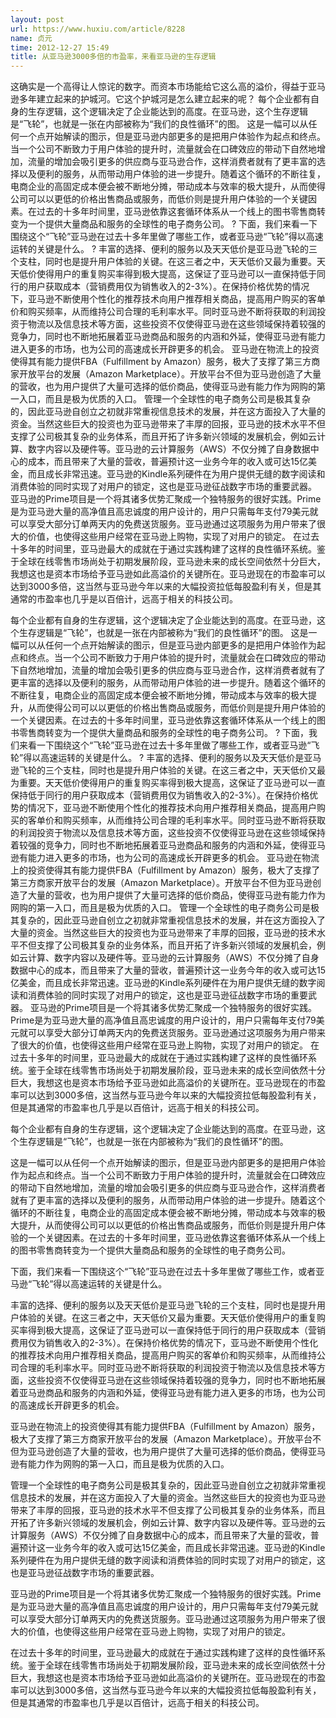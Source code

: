 ```yaml
---
layout: post
url: https://www.huxiu.com/article/8228
name: 贞元
time: 2012-12-27 15:49
title: 从亚马逊3000多倍的市盈率，来看亚马逊的生存逻辑
---
```

这确实是一个高得让人惊诧的数字。而资本市场能给它这么高的溢价，得益于亚马逊多年建立起来的护城河。它这个护城河是怎么建立起来的呢？ 每个企业都有自身的生存逻辑，这个逻辑决定了企业能达到的高度。在亚马逊，这个生存逻辑是“飞轮”，也就是一张在内部被称为“我们的良性循环”的图。 这是一幅可以从任何一个点开始解读的图示，但是亚马逊内部更多的是把用户体验作为起点和终点。当一个公司不断致力于用户体验的提升时，流量就会在口碑效应的带动下自然地增加，流量的增加会吸引更多的供应商与亚马逊合作，这样消费者就有了更丰富的选择以及便利的服务，从而带动用户体验的进一步提升。随着这个循环的不断往复，电商企业的高固定成本便会被不断地分摊，带动成本与效率的极大提升，从而使得公司可以以更低的价格出售商品或服务，而低价则是提升用户体验的一个关键因素。在过去的十多年时间里，亚马逊依靠这套循环体系从一个线上的图书零售商转变为一个提供大量商品和服务的全球性的电子商务公司。 ? 下面，我们来看一下围绕这个“飞轮”亚马逊在过去十多年里做了哪些工作，或者亚马逊“飞轮”得以高速运转的关键是什么。 ? 丰富的选择、便利的服务以及天天低价是亚马逊飞轮的三个支柱，同时也是提升用户体验的关键。在这三者之中，天天低价又最为重要。天天低价使得用户的重复购买率得到极大提高，这保证了亚马逊可以一直保持低于同行的用户获取成本（营销费用仅为销售收入的2-3%）。在保持价格优势的情况下，亚马逊不断使用个性化的推荐技术向用户推荐相关商品，提高用户购买的客单价和购买频率，从而维持公司合理的毛利率水平。同时亚马逊不断将获取的利润投资于物流以及信息技术等方面，这些投资不仅使得亚马逊在这些领域保持着较强的竞争力，同时也不断地拓展着亚马逊商品和服务的内涵和外延，使得亚马逊有能力进入更多的市场，也为公司的高速成长开辟更多的机会。 亚马逊在物流上的投资使得其有能力提供FBA（Fulfillment by Amazon）服务，极大了支撑了第三方商家开放平台的发展（Amazon Marketplace）。开放平台不但为亚马逊创造了大量的营收，也为用户提供了大量可选择的低价商品，使得亚马逊有能力作为网购的第一入口，而且是极为优质的入口。 管理一个全球性的电子商务公司是极其复杂的，因此亚马逊自创立之初就非常重视信息技术的发展，并在这方面投入了大量的资金。当然这些巨大的投资也为亚马逊带来了丰厚的回报，亚马逊的技术水平不但支撑了公司极其复杂的业务体系，而且开拓了许多新兴领域的发展机会，例如云计算、数字内容以及硬件等。亚马逊的云计算服务（AWS）不仅分摊了自身数据中心的成本，而且带来了大量的营收，普遍预计这一业务今年的收入或可达15亿美金，而且成长非常迅速。亚马逊的Kindle系列硬件在为用户提供无缝的数字阅读和消费体验的同时实现了对用户的锁定，这也是亚马逊征战数字市场的重要武器。 亚马逊的Prime项目是一个将其诸多优势汇聚成一个独特服务的很好实践。Prime是为亚马逊大量的高净值且高忠诚度的用户设计的，用户只需每年支付79美元就可以享受大部分订单两天内的免费送货服务。亚马逊通过这项服务为用户带来了很大的价值，也使得这些用户经常在亚马逊上购物，实现了对用户的锁定。 在过去十多年的时间里，亚马逊最大的成就在于通过实践构建了这样的良性循环系统。鉴于全球在线零售市场尚处于初期发展阶段，亚马逊未来的成长空间依然十分巨大，我想这也是资本市场给予亚马逊如此高溢价的关键所在。亚马逊现在的市盈率可以达到3000多倍，这当然与亚马逊今年以来的大幅投资拉低每股盈利有关，但是其通常的市盈率也几乎是以百倍计，远高于相关的科技公司。

每个企业都有自身的生存逻辑，这个逻辑决定了企业能达到的高度。在亚马逊，这个生存逻辑是“飞轮”，也就是一张在内部被称为“我们的良性循环”的图。 这是一幅可以从任何一个点开始解读的图示，但是亚马逊内部更多的是把用户体验作为起点和终点。当一个公司不断致力于用户体验的提升时，流量就会在口碑效应的带动下自然地增加，流量的增加会吸引更多的供应商与亚马逊合作，这样消费者就有了更丰富的选择以及便利的服务，从而带动用户体验的进一步提升。随着这个循环的不断往复，电商企业的高固定成本便会被不断地分摊，带动成本与效率的极大提升，从而使得公司可以以更低的价格出售商品或服务，而低价则是提升用户体验的一个关键因素。在过去的十多年时间里，亚马逊依靠这套循环体系从一个线上的图书零售商转变为一个提供大量商品和服务的全球性的电子商务公司。 ? 下面，我们来看一下围绕这个“飞轮”亚马逊在过去十多年里做了哪些工作，或者亚马逊“飞轮”得以高速运转的关键是什么。 ? 丰富的选择、便利的服务以及天天低价是亚马逊飞轮的三个支柱，同时也是提升用户体验的关键。在这三者之中，天天低价又最为重要。天天低价使得用户的重复购买率得到极大提高，这保证了亚马逊可以一直保持低于同行的用户获取成本（营销费用仅为销售收入的2-3%）。在保持价格优势的情况下，亚马逊不断使用个性化的推荐技术向用户推荐相关商品，提高用户购买的客单价和购买频率，从而维持公司合理的毛利率水平。同时亚马逊不断将获取的利润投资于物流以及信息技术等方面，这些投资不仅使得亚马逊在这些领域保持着较强的竞争力，同时也不断地拓展着亚马逊商品和服务的内涵和外延，使得亚马逊有能力进入更多的市场，也为公司的高速成长开辟更多的机会。 亚马逊在物流上的投资使得其有能力提供FBA（Fulfillment by Amazon）服务，极大了支撑了第三方商家开放平台的发展（Amazon Marketplace）。开放平台不但为亚马逊创造了大量的营收，也为用户提供了大量可选择的低价商品，使得亚马逊有能力作为网购的第一入口，而且是极为优质的入口。 管理一个全球性的电子商务公司是极其复杂的，因此亚马逊自创立之初就非常重视信息技术的发展，并在这方面投入了大量的资金。当然这些巨大的投资也为亚马逊带来了丰厚的回报，亚马逊的技术水平不但支撑了公司极其复杂的业务体系，而且开拓了许多新兴领域的发展机会，例如云计算、数字内容以及硬件等。亚马逊的云计算服务（AWS）不仅分摊了自身数据中心的成本，而且带来了大量的营收，普遍预计这一业务今年的收入或可达15亿美金，而且成长非常迅速。亚马逊的Kindle系列硬件在为用户提供无缝的数字阅读和消费体验的同时实现了对用户的锁定，这也是亚马逊征战数字市场的重要武器。 亚马逊的Prime项目是一个将其诸多优势汇聚成一个独特服务的很好实践。Prime是为亚马逊大量的高净值且高忠诚度的用户设计的，用户只需每年支付79美元就可以享受大部分订单两天内的免费送货服务。亚马逊通过这项服务为用户带来了很大的价值，也使得这些用户经常在亚马逊上购物，实现了对用户的锁定。 在过去十多年的时间里，亚马逊最大的成就在于通过实践构建了这样的良性循环系统。鉴于全球在线零售市场尚处于初期发展阶段，亚马逊未来的成长空间依然十分巨大，我想这也是资本市场给予亚马逊如此高溢价的关键所在。亚马逊现在的市盈率可以达到3000多倍，这当然与亚马逊今年以来的大幅投资拉低每股盈利有关，但是其通常的市盈率也几乎是以百倍计，远高于相关的科技公司。

每个企业都有自身的生存逻辑，这个逻辑决定了企业能达到的高度。在亚马逊，这个生存逻辑是“飞轮”，也就是一张在内部被称为“我们的良性循环”的图。

这是一幅可以从任何一个点开始解读的图示，但是亚马逊内部更多的是把用户体验作为起点和终点。当一个公司不断致力于用户体验的提升时，流量就会在口碑效应的带动下自然地增加，流量的增加会吸引更多的供应商与亚马逊合作，这样消费者就有了更丰富的选择以及便利的服务，从而带动用户体验的进一步提升。随着这个循环的不断往复，电商企业的高固定成本便会被不断地分摊，带动成本与效率的极大提升，从而使得公司可以以更低的价格出售商品或服务，而低价则是提升用户体验的一个关键因素。在过去的十多年时间里，亚马逊依靠这套循环体系从一个线上的图书零售商转变为一个提供大量商品和服务的全球性的电子商务公司。

下面，我们来看一下围绕这个“飞轮”亚马逊在过去十多年里做了哪些工作，或者亚马逊“飞轮”得以高速运转的关键是什么。

丰富的选择、便利的服务以及天天低价是亚马逊飞轮的三个支柱，同时也是提升用户体验的关键。在这三者之中，天天低价又最为重要。天天低价使得用户的重复购买率得到极大提高，这保证了亚马逊可以一直保持低于同行的用户获取成本（营销费用仅为销售收入的2-3%）。在保持价格优势的情况下，亚马逊不断使用个性化的推荐技术向用户推荐相关商品，提高用户购买的客单价和购买频率，从而维持公司合理的毛利率水平。同时亚马逊不断将获取的利润投资于物流以及信息技术等方面，这些投资不仅使得亚马逊在这些领域保持着较强的竞争力，同时也不断地拓展着亚马逊商品和服务的内涵和外延，使得亚马逊有能力进入更多的市场，也为公司的高速成长开辟更多的机会。

亚马逊在物流上的投资使得其有能力提供FBA（Fulfillment by Amazon）服务，极大了支撑了第三方商家开放平台的发展（Amazon Marketplace）。开放平台不但为亚马逊创造了大量的营收，也为用户提供了大量可选择的低价商品，使得亚马逊有能力作为网购的第一入口，而且是极为优质的入口。

管理一个全球性的电子商务公司是极其复杂的，因此亚马逊自创立之初就非常重视信息技术的发展，并在这方面投入了大量的资金。当然这些巨大的投资也为亚马逊带来了丰厚的回报，亚马逊的技术水平不但支撑了公司极其复杂的业务体系，而且开拓了许多新兴领域的发展机会，例如云计算、数字内容以及硬件等。亚马逊的云计算服务（AWS）不仅分摊了自身数据中心的成本，而且带来了大量的营收，普遍预计这一业务今年的收入或可达15亿美金，而且成长非常迅速。亚马逊的Kindle系列硬件在为用户提供无缝的数字阅读和消费体验的同时实现了对用户的锁定，这也是亚马逊征战数字市场的重要武器。

亚马逊的Prime项目是一个将其诸多优势汇聚成一个独特服务的很好实践。Prime是为亚马逊大量的高净值且高忠诚度的用户设计的，用户只需每年支付79美元就可以享受大部分订单两天内的免费送货服务。亚马逊通过这项服务为用户带来了很大的价值，也使得这些用户经常在亚马逊上购物，实现了对用户的锁定。

在过去十多年的时间里，亚马逊最大的成就在于通过实践构建了这样的良性循环系统。鉴于全球在线零售市场尚处于初期发展阶段，亚马逊未来的成长空间依然十分巨大，我想这也是资本市场给予亚马逊如此高溢价的关键所在。亚马逊现在的市盈率可以达到3000多倍，这当然与亚马逊今年以来的大幅投资拉低每股盈利有关，但是其通常的市盈率也几乎是以百倍计，远高于相关的科技公司。

